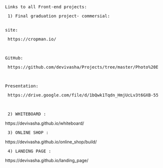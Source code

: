 <pre>Links to all Front-end projects:</pre>
<pre>
 1) Final graduation project- commersial:
  <pre>site:</pre> https://cropman.io/
  <pre>GitHub:</pre> https://github.com/devivasha/Projects/tree/master/Photo%20Editor/final_project
  <pre>Presentation:</pre> https://drive.google.com/file/d/1bQwk1Tqdn_HmjUcLv3t6GXB-559FP5qe/view?usp=sharing
 </pre>
 <pre> 2) WHITEBOARD :</pre> https://devivasha.github.io/whiteboard/
 <pre> 3) ONLINE SHOP :</pre> https://devivasha.github.io/online_shop/build/
 <pre> 4) LANDING PAGE :</pre> https://devivasha.github.io/landing_page/
</pre>
